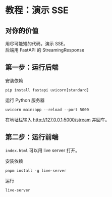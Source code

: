 # 教程：演示 SSE 

## 对你的价值
用尽可能短的代码，演示 SSE。   
后端用 FastAPI 的 StreamingResponse    

<!-- 用 [Gemini](https://gemini.google.com/app) 让它直接教你 SSE，  
给你生成一段 FastAPI 的 SSE 代码也可以    -->

## 第一步：运行后端

安装依赖
```
pip install fastapi uvicorn[standard]
```

运行 Python 服务器
```
uvicorn main:app --reload --port 5000
```

在地址栏输入 http://127.0.0.1:5000/stream 并回车。

## 第二步：运行前端
`index.html` 可以用 live server 打开。

安装依赖
```
pnpm install -g live-server
```

运行
```
live-server
```